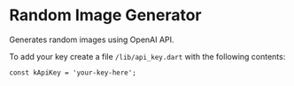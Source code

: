 # Random Image Generator
Generates random images using OpenAI API.

To add your key create a file `/lib/api_key.dart` with the following contents:

```const kApiKey = 'your-key-here';```
